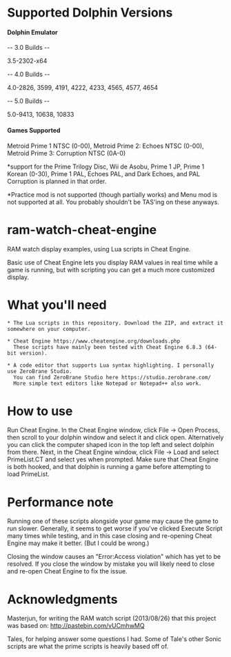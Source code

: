# Supported Dolphin Versions

#### Dolphin Emulator 

-- 3.0 Builds -- 

3.5-2302-x64

-- 4.0 Builds --

4.0-2826, 3599, 4191, 4222, 4233, 4565, 4577, 4654

-- 5.0 Builds --

5.0-9413, 10638, 10833


#### Games Supported 

Metroid Prime 1 		NTSC (0-00), 
Metroid Prime 2: Echoes 	NTSC (0-00), 
Metroid Prime 3: Corruption 	NTSC (0A-0)

*support for the Prime Trilogy Disc, Wii de Asobu, Prime 1 JP, Prime 1 Korean (0-30),
Prime 1 PAL, Echoes PAL, and Dark Echoes, and PAL Corruption is planned in that order.

*Practice mod is not supported (though partially works) and Menu mod is not supported at all. 
You probably shouldn't be TAS'ing on these anyways. 

# ram-watch-cheat-engine

RAM watch display examples, using Lua scripts in Cheat Engine.

Basic use of Cheat Engine lets you display RAM values in real time while a game is running,
but with scripting you can get a much more customized display.


# What you'll need

	* The Lua scripts in this repository. Download the ZIP, and extract it somewhere on your computer.

	* Cheat Engine https://www.cheatengine.org/downloads.php
	  These scripts have mainly been tested with Cheat Engine 6.8.3 (64-bit version). 

	* A code editor that supports Lua syntax highlighting. I personally use ZeroBrane Studio.
	  You can find ZeroBrane Studio here https://studio.zerobrane.com/
	  More simple text editors like Notepad or Notepad++ also work.


# How to use

Run Cheat Engine. In the Cheat Engine window, click File -> Open Process, then scroll to your dolphin window and select it and click open. 
Alternatively you can click the computer shaped icon in the top left and select dolphin from there. Next, in the Cheat Engine window, 
click File ->  Load and select PrimeList.CT and select yes when prompted. Make sure that Cheat Engine is both hooked, and that dolphin is 
running a game before attempting to load PrimeList. 

# Performance note

Running one of these scripts alongside your game may cause the game to run slower. Generally, it seems to get worse if you've clicked
Execute Script many times while testing, and in this case closing and re-opening Cheat Engine may make it better. (But I could be wrong.)

Closing the window causes an "Error:Access violation" which has yet to be resolved. If you close the window by mistake you will likely
need to close and re-open Cheat Engine to fix the issue. 


# Acknowledgments

Masterjun, for writing the RAM watch script (2013/08/26) that this project was based on: http://pastebin.com/vUCmhwMQ

Tales, for helping answer some questions I had. Some of Tale's other Sonic scripts are what the prime scripts is heavily based off of.
